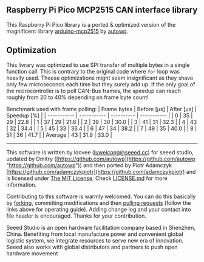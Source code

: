 Raspberry Pi Pico MCP2515 CAN interface library
---------------------------------------------------------
This Raspberry Pi Pico library is a ported & optimized version of the magnificent library [arduino-mcp2515](https://github.com/autowp/arduino-mcp2515) by [autowp](https://github.com/autowp).

## Optimization

This livrary was optimized to use SPI transfer of multiple bytes in a single function call. This is contrary to the original code where ```for``` loop was heavily used. Theese optimizations might seem insignificant as they shave only few microseconds each time but they surely add up. If the only goal of the microcontroller is to poll CAN-Bus frames, the speedup can reach roughly from 20 to 40% depending on frame byte count!

Benchmark used with frame polling:
| Frame bytes | Before [µs] |	After [µs] | Speedup [%] |
| ----------- | ----------- | ---------- | ----------- |
| 0           | 35          |	29	       | 22.8        |
| 1           | 37          |	29	       | 21.6        |
| 2           | 39          |	30	       | 30.0        |
| 3           | 41          |	31	       | 32.3        |
| 4           | 43          |	32	       | 34.4        |
| 5           | 45          |	33	       | 36.4        |
| 6           | 47          |	34	       | 38.2        |
| 7           | 49          |	35	       | 40.0        |
| 8           | 51          |	36	       | 41.7        |
| Average     | 43          |	31.9       | 33.0        |

----

This software is written by loovee ([luweicong@seeed.cc](luweicong@seeed.cc "luweicong@seeed.cc")) for seeed studio, updated by Dmitry ([https://github.com/autowp](https://github.com/autowp "https://github.com/autowp")) and then ported by Piotr Adamczyk [https://github.com/adamczykpiotr](https://github.com/adamczykpiotr) and is licensed under [The MIT License](http://opensource.org/licenses/mit-license.php). Check [LICENSE.md](LICENSE.md) for more information.

Contributing to this software is warmly welcomed. You can do this basically by [forking](https://help.github.com/articles/fork-a-repo), committing modifications and then [pulling requests](https://help.github.com/articles/using-pull-requests) (follow the links above for operating guide). Adding change log and your contact into file header is encouraged. Thanks for your contribution.

Seeed Studio is an open hardware facilitation company based in Shenzhen, China. Benefiting from local manufacture power and convenient global logistic system,
we integrate resources to serve new era of innovation. Seeed also works with global distributors and partners to push open hardware movement
